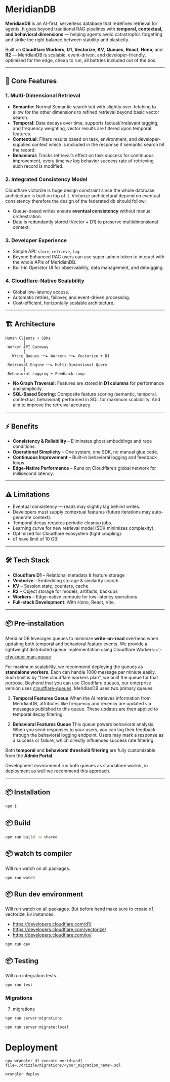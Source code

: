 # MeridianDB

**MeridianDB** is an AI-first, serverless database that redefines retrieval for agents.
It goes beyond traditional RAG pipelines with **temporal, contextual, and behavioral dimensions** — helping agents avoid catastrophic forgetting and strike the right balance between stability and plasticity.

Built on **Cloudflare Workers**, **D1**, **Vectorize**, **KV**, **Queues**, **React**, **Hono**, and **R2** — MeridianDB is scalable, event-driven, and developer-friendly, optimized for the edge, cheap to run, all battries included out of the box.

---

## 🚀 Core Features

### 1. Multi-Dimensional Retrieval

* **Semantic:** Normal Semantic search but with slightly over-fetching to allow for the other dimensions to refined retrieval beyond basic vector search.
* **Temporal:** Data decays over time, supports factual/irrelevant tagging, and frequency weighting, vector results are filtered upon temporal features.
* **Contextual:** Filters results based on task, environment, and developer-supplied context which is included in the response if semantic search hit the record.
* **Behavioral:** Tracks retrieval’s effect on task success for continuous improvement, every time we log behavior success rate of retrieving such record is modified.

### 2. Integrated Consistency Model
Cloudflare victorize is huge design constraint since the whole database architecture is built on top of it. Victorize architectural depend on eventual consistency therefore the design of the federated db should follow: 

* Queue-based writes ensure **eventual consistency** without manual orchestration.
* Data is redundantly stored (Vector + D1) to preserve multidimensional context.

### 3. Developer Experience

* Simple API: `store`, `retrieve`, `log`.
* Beyond Enhanced RAG users can use super-admin token to interact with the whole APIs of MeridianDB.
* Built-in Operator UI for observability, data management, and debugging.

### 4. Cloudflare-Native Scalability

* Global low-latency access.
* Automatic retries, failover, and event-driven processing.
* Cost-efficient, horizontally scalable architecture.

---

## 🏗️ Architecture

```
Human Clients + SDKs
        │
 Worker API Gateway
        │
   Write Queues ──► Workers ──► Vectorize + D1
        │
 Retrieval Engine ──► Multi-Dimensional Query
        │
 Behavioral Logging + Feedback Loop
```

* **No Graph Traversal:** Features are stored in **D1 columns** for performance and simplicity.
* **SQL-Based Scoring:** Composite feature scoring (semantic, temporal, contextual, behavioral) performed in SQL for maximum scalability. And aim to improve the retreival accuracy. 

---

## ⚡ Benefits

* **Consistency & Reliability** – Eliminates ghost embeddings and race conditions.
* **Operational Simplicity** – One system, one SDK, no manual glue code.
* **Continuous Improvement** – Built-in behavioral logging and feedback loops.
* **Edge-Native Performance** – Runs on Cloudflare’s global network for millisecond latency.

---

## ⚠️ Limitations

* Eventual consistency — reads may slightly lag behind writes.
* Developers must supply contextual features (future iterations may auto-generate context).
* Temporal decay requires periodic cleanup jobs.
* Learning curve for new retrieval model (SDK minimizes complexity).
* Optimized for Cloudflare ecosystem (tight coupling).
* d1 have limit of 10 GB.

---

## 🛠 Tech Stack

* **Cloudflare D1** – Relational metadata & feature storage
* **Vectorize** – Embedding storage & similarity search
* **KV** – Session state, counters, cache
* **R2** – Object storage for models, artifacts, backups
* **Workers** – Edge-native compute for low-latency operations
* **Full-stack Development**: With Hono, React, Vite.

---

## 📦 Pre-installation

MeridianDB leverages queues to minimize **write-on-read** overhead when updating both temporal and behavioral feature events.
We provide a lightweight distributed queue implementation using Cloudflare Workers:
👉 [cfw-poor-man-queue](https://github.com/ARAldhafeeri/cfw-poor-man-queue)

For maximum scalability, we recommend deploying the queues as **standalone workers**. Each can handle 1000 message per miniute easily. Such limit is by "free cloudflare workers plan", we built the queue for that purpose. Beyhond that you can use Cloudflare queues, our enterprise version uses [cloudflare-queues](https://developers.cloudflare.com/queues/). MeridianDB uses two primary queues:

1. **Temporal Features Queue**
   When the AI retrieves information from MeridianDB, attributes like frequency and recency are updated via messages published to this queue. These updates are then applied to temporal decay filtering.

2. **Behavioral Features Queue**
   This queue powers behavioral analysis. When you send responses to your users, you can log their feedback through the behavioral logging endpoint. Users may mark a response as a success or failure, which directly influences success rate filtering.

Both **temporal** and **behavioral threshold filtering** are fully customizable from the **Admin Portal**.

Development environment run both queues as standalone worker, in deployment as well we recommend this approach.

---

## 📦 Installation

```bash
npm i
```

## 📦 Build

```bash
npm run build -w shared
```



## 📦 watch ts compiler
Will run watch on all packages.

```bash
npm run watch 
```

## 📦 Run dev environment
Will run watch on all packages. But before hand make sure to create d1, vectorize, kv instances. 
- https://developers.cloudflare.com/d1/
- https://developers.cloudflare.com/vectorize/
- https://developers.cloudflare.com/kv/

```bash
npm run dev
```


## 📦 Testing
Will run integration tests.

```bash
npm run test
```

### Migrations
7. migrations

```
npm run server:migrations
```

```
npm run server:migrate:local
```

# Deployment 
```
npx wrangler d1 execute meridiand1 --file=./drizzle/migrations/<your_migration_name>.sql
```

```
wrangler deploy
```
